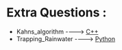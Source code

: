 # Extra Questions :

* Kahns_algorithm ----> [C++](/Code/C++/Kahns_algorithm.cpp)
* Trapping_Rainwater ----> [Python](/Code/Python/trapping_rainwater.py)
